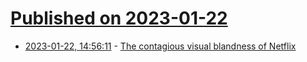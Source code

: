 # [Published on 2023-01-22](index.md)

* [2023-01-22, 14:56:11](https://news.ycombinator.com/item?id=34477928) - [The contagious visual blandness of Netflix](https://haleynahman.substack.com/p/132-the-contagious-visual-blandness)

